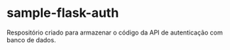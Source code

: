 # sample-flask-auth

Respositório criado para armazenar o código da API de autenticação com banco de dados.
